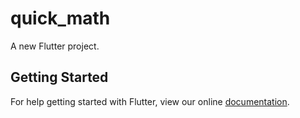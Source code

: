 # quick_math

A new Flutter project.

## Getting Started

For help getting started with Flutter, view our online
[documentation](https://flutter.io/).
